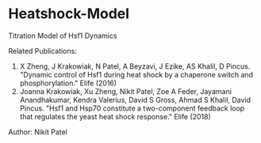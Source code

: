 # Heatshock-Model
Titration Model of Hsf1 Dynamics

Related Publications:
1) X Zheng, J Krakowiak, N Patel, A Beyzavi, J Ezike, AS Khalil, D Pincus. "Dynamic control of Hsf1 during heat shock by a chaperone switch and phosphorylation." Elife (2016)
2) Joanna Krakowiak, Xu Zheng, Nikit Patel, Zoe A Feder, Jayamani Anandhakumar, Kendra Valerius, David S Gross, Ahmad S Khalil, David Pincus. "Hsf1 and Hsp70 constitute a two-component feedback loop that regulates the yeast heat shock response." Elife (2018)

Author: Nikit Patel
